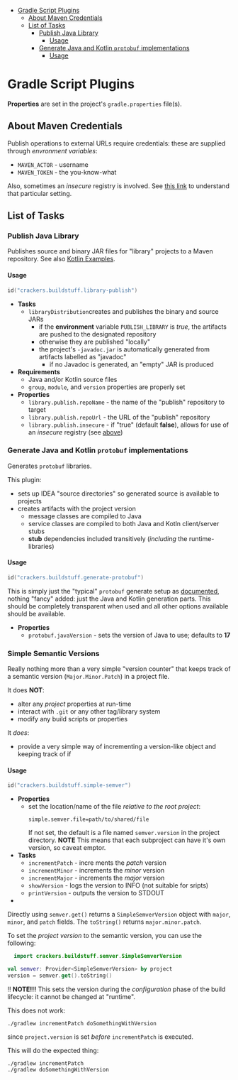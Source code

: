 <!-- TOC -->
* [Gradle Script Plugins](#gradle-script-plugins)
  * [About Maven Credentials](#about-maven-credentials)
  * [List of Tasks](#list-of-tasks)
    * [Publish Java Library](#publish-java-library)
      * [Usage](#usage)
    * [Generate Java and Kotlin `protobuf` implementations](#generate-java-and-kotlin-protobuf-implementations)
      * [Usage](#usage-1)
<!-- TOC -->

# Gradle Script Plugins

**Properties** are set in the project's `gradle.properties` file(s).

## About Maven Credentials

Publish operations to external URLs require credentials: these are supplied through _envronment variables_:

* `MAVEN_ACTOR` - username
* `MAVEN_TOKEN` - the you-know-what

Also, sometimes an _insecure_ registry is involved. See [this link](https://docs.gradle.org/7.5.1/dsl/org.gradle.api.artifacts.repositories.UrlArtifactRepository.html#org.gradle.api.artifacts.repositories.UrlArtifactRepository:allowInsecureProtocol) to understand that particular setting.

## List of Tasks

### Publish Java Library

Publishes source and binary JAR files for "library" projects to a Maven repository. See also [Kotlin Examples](Kotlin%20DSL%20Examples.md).

#### Usage

```kotlin
id("crackers.buildstuff.library-publish")
```

* **Tasks**
  * `libraryDistribution`creates and publishes the binary and source JARs
    * if the **environment** variable `PUBLISH_LIBRARY` is _true_, the artifacts are pushed to the designated repository
    * otherwise they are published "locally"
    * the project's `-javadoc.jar` is automatically generated from artifacts labelled as "javadoc"
      * if no Javadoc is generated, an "empty" JAR is produced
* **Requirements**
  * Java and/or Kotlin source files
  * `group`, `module`, and `version` properties are properly set
* **Properties**
  * `library.publish.repoName` - the name of the "publish" repository to target
  * `library.publish.repoUrl` - the URL of the "publish" repository
  * `library.publish.insecure` - if "true" (default **false**), allows for use of an _insecure_ registry (see [above](#about-maven-credentials))

### Generate Java and Kotlin `protobuf` implementations

Generates `protobuf` libraries.

This plugin:

* sets up IDEA "source directories" so generated source is available to projects
* creates artifacts with the project version
  * message classes are compiled to Java
  * service classes are compiled to both Java and Kotln client/server stubs
  * **stub** dependencies included transitively (_including_ the runtime-libraries)

#### Usage

```kotlin
id("crackers.buildstuff.generate-protobuf")
```

This is simply just the "typical" `protobuf` generate setup as [documented](https://github.com/google/protobuf-gradle-plugin), nothing "fancy" added: just the Java and Kotlin generation parts. This should be completely transparent when used and all other options available should be available.

* **Properties**
  * `protobuf.javaVersion` - sets the version of Java to use; defaults to **17** 

### Simple Semantic Versions

Really nothing more than a very simple "version counter" that keeps track of a semantic version (`Major.Minor.Patch`) in a project file.

It does **NOT**:

* alter any _project_ properties at run-time
* interact with `.git` or any other tag/library system
* modify any build scripts or properties

It _does_:

* provide a very simple way of incrementing a version-like object and keeping track of if

#### Usage

```kotlin
id("crackers.buildstuff.simple-semver")
```

* **Properties**
  * set the location/name of the file _relative to the root project_:
    ```properties
    simple.semver.file=path/to/shared/file
    ``` 
    If not set, the default is a file named `semver.version` in the project directory. **NOTE** This means that each subproject can have it's own version, so caveat emptor.
* **Tasks**
  * `incrementPatch` - incre ments the _patch_ version
  * `incrementMinor` - increments the _minor_ version
  * `incrementMajor` - increments the _major_ version
  * `showVersion` - logs the version to INFO (not suitable for sripts)
  * `printVersion` - outputs the version to STDOUT
*

Directly using `semver.get()` returns a `SimpleSemverVersion` object with `major`, `minor`, and `patch` fields. The `toString()` returns `major.minor.patch`.

To set the _project version_ to the semantic version, you can use the following:

```kotlin
  import crackers.buildstuff.semver.SimpleSemverVersion

val semver: Provider<SimpleSemverVersion> by project
version = semver.get().toString()   
```

:bangbang: **NOTE!!!** This sets the version during the _configuration_ phase of the build lifecycle: it cannot be changed at "runtime".

This does not work:

```shell
./gradlew incrementPatch doSomethingWithVersion
```

since `project.version` is set _before_ `incrementPatch` is executed.

This will do the expected thing:

```shell
./gradlew incrementPatch
./gradlew doSomethingWithVersion
```

